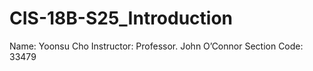 # CIS-18B-S25_Introduction
Name: Yoonsu Cho
Instructor: Professor. John O’Connor
Section Code: 33479
